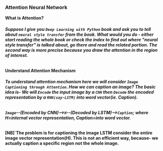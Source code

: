 ### **Attention Neural Network**
**What is Attention?**
###### **Suppose I give you `Deep Learning with Python` book and ask you to tell about `neural style transfer` from the book. What would you do - either start reading the whole book or check the index to find out where "neural style transfer" is talked about, go there and read the related portion. The second way is more precise because you draw the attention in the region of interest.**
**Understand Attention Mechanism**
###### **To understand attention mechanism here we will consider `Image Captioning through Attention`. How we can caption an image? The basic idea is- We will `Encode` the input image by a `CNN` then `Decode` the encoded representation by a `RNN(say-LSTM)` into word vector(ie. Caption).**
###### **`Image`--(Encoded by CNN)-->`H`--(Decoded by LSTM)-->`Caption`; where H=internal vector representation, Caption=into word vector.**
**[NB]`The problem is for captioning the image LSTM consider the entire image vector representation(H). This is not an efficient way, because- we actually caption a specific region not the whole image.**